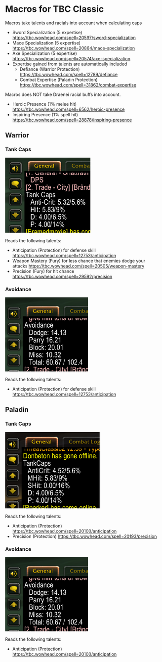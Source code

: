 # Macros for TBC Classic
Macros take talents and racials into account when calculating caps
* Sword Specialization (5 expertise) https://tbc.wowhead.com/spell=20597/sword-specialization
* Mace Specialization (5 expertise) https://tbc.wowhead.com/spell=20864/mace-specialization
* Axe Specialization (5 expertise) https://tbc.wowhead.com/spell=20574/axe-specialization
* Expertise gained from talents are automatically included
  * Defiance (Warrior Protection) https://tbc.wowhead.com/spell=12789/defiance
  * Combat Expertise (Paladin Protection) https://tbc.wowhead.com/spell=31862/combat-expertise

Macros does NOT take Draenei racial buffs into account.
* Heroic Presence (1% melee hit) https://tbc.wowhead.com/spell=6562/heroic-presence
* Inspiring Presence (1% spell hit) https://tbc.wowhead.com/spell=28878/inspiring-presence

## Warrior
### Tank Caps
![Warrior Tank Caps](/Classic%20TBC/img/warrior-tank-caps2.png?raw=true)

Reads the following talents:
* Anticipation (Protection) for defense skill https://tbc.wowhead.com/spell=12753/anticipation
* Weapon Mastery (Fury) for less chance that enemies dodge your attacks https://tbc.wowhead.com/spell=20505/weapon-mastery
* Precision (Fury) for hit chance https://tbc.wowhead.com/spell=29592/precision

### Avoidance
![Warrior Avoidance](/Classic%20TBC/img/warrior-avoidance.png?raw=true)

Reads the following talents:
* Anticipation (Protection) for defense skill https://tbc.wowhead.com/spell=12753/anticipation

## Paladin
### Tank Caps
![Paladin Avoidance](/Classic%20TBC/img/paladin-tank-caps.png?raw=true)

Reads the following talents:
* Anticipation (Protection) https://tbc.wowhead.com/spell=20100/anticipation
* Precision (Protection) https://tbc.wowhead.com/spell=20193/precision

### Avoidance
![Paladin Avoidance](/Classic%20TBC/img/warrior-avoidance.png?raw=true)

Reads the following talents:
* Anticipation (Protection) https://tbc.wowhead.com/spell=20100/anticipation
